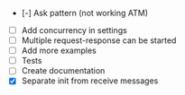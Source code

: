 - [-] Ask pattern (not working ATM)
- [ ] Add concurrency in settings
- [ ] Multiple request-response can be started
- [ ] Add more examples
- [ ] Tests
- [ ] Create documentation
- [X] Separate init from receive messages